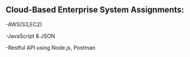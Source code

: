 Cloud-Based Enterprise System Assignments:
-----------------------------------------
-AWS(S3,EC2)

-JavaScript & JSON

-Restful API using Node.js, Postman
